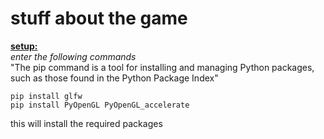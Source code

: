 # stuff about the game

<u>__setup:__</u>
<br>
_enter the following commands_
<br>"The pip command is a tool for installing and managing Python packages, such as those found in the Python Package Index"
<br>
```
pip install glfw
pip install PyOpenGL PyOpenGL_accelerate
```
this will install the required packages
<br>
